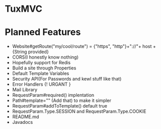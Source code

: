 # TuxMVC



# Planned Features
 - Website#getRoute("my/cool/route") = {"https", "http"}+"://"+ host + {String provided}
- CORS(I honestly know nothing)
- Hopefully support for Redis
- Build a site through Properties
- Default Template Variables
- Security API(For Passwords and kewl stuff like that)
- Error Handlers {! URGANT }
- Mail Library
- RequestParam#required() implentation
- Path#template="" (Add that) to make it simpler
- RequestParam#addToTemplate() default  true
- RequestParam.Type.SESSION and RequestParam.Type.COOKIE
- README.md
- Javadocs